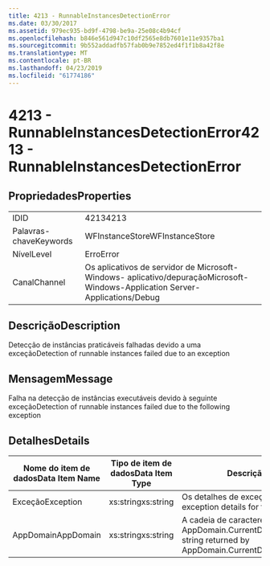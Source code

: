 ```yaml
---
title: 4213 - RunnableInstancesDetectionError
ms.date: 03/30/2017
ms.assetid: 979ec935-bd9f-4798-be9a-25e08c4b94cf
ms.openlocfilehash: b846e561d947c10df2565e8db7601e11e9357ba1
ms.sourcegitcommit: 9b552addadfb57fab0b9e7852ed4f1f1b8a42f8e
ms.translationtype: MT
ms.contentlocale: pt-BR
ms.lasthandoff: 04/23/2019
ms.locfileid: "61774186"
---
```

# <a name="4213---runnableinstancesdetectionerror"></a><span data-ttu-id="a6417-102">4213 - RunnableInstancesDetectionError</span><span class="sxs-lookup"><span data-stu-id="a6417-102">4213 - RunnableInstancesDetectionError</span></span>
## <a name="properties"></a><span data-ttu-id="a6417-103">Propriedades</span><span class="sxs-lookup"><span data-stu-id="a6417-103">Properties</span></span>  
  
|||  
|-|-|  
|<span data-ttu-id="a6417-104">ID</span><span class="sxs-lookup"><span data-stu-id="a6417-104">ID</span></span>|<span data-ttu-id="a6417-105">4213</span><span class="sxs-lookup"><span data-stu-id="a6417-105">4213</span></span>|  
|<span data-ttu-id="a6417-106">Palavras-chave</span><span class="sxs-lookup"><span data-stu-id="a6417-106">Keywords</span></span>|<span data-ttu-id="a6417-107">WFInstanceStore</span><span class="sxs-lookup"><span data-stu-id="a6417-107">WFInstanceStore</span></span>|  
|<span data-ttu-id="a6417-108">Nível</span><span class="sxs-lookup"><span data-stu-id="a6417-108">Level</span></span>|<span data-ttu-id="a6417-109">Erro</span><span class="sxs-lookup"><span data-stu-id="a6417-109">Error</span></span>|  
|<span data-ttu-id="a6417-110">Canal</span><span class="sxs-lookup"><span data-stu-id="a6417-110">Channel</span></span>|<span data-ttu-id="a6417-111">Os aplicativos de servidor de Microsoft-Windows- aplicativo/depuração</span><span class="sxs-lookup"><span data-stu-id="a6417-111">Microsoft-Windows-Application Server-Applications/Debug</span></span>|  
  
## <a name="description"></a><span data-ttu-id="a6417-112">Descrição</span><span class="sxs-lookup"><span data-stu-id="a6417-112">Description</span></span>  
 <span data-ttu-id="a6417-113">Detecção de instâncias praticáveis falhadas devido a uma exceção</span><span class="sxs-lookup"><span data-stu-id="a6417-113">Detection of runnable instances failed due to an exception</span></span>  
  
## <a name="message"></a><span data-ttu-id="a6417-114">Mensagem</span><span class="sxs-lookup"><span data-stu-id="a6417-114">Message</span></span>  
 <span data-ttu-id="a6417-115">Falha na detecção de instâncias executáveis devido à seguinte exceção</span><span class="sxs-lookup"><span data-stu-id="a6417-115">Detection of runnable instances failed due to the following exception</span></span>  
  
## <a name="details"></a><span data-ttu-id="a6417-116">Detalhes</span><span class="sxs-lookup"><span data-stu-id="a6417-116">Details</span></span>  
  
|<span data-ttu-id="a6417-117">Nome do item de dados</span><span class="sxs-lookup"><span data-stu-id="a6417-117">Data Item Name</span></span>|<span data-ttu-id="a6417-118">Tipo de item de dados</span><span class="sxs-lookup"><span data-stu-id="a6417-118">Data Item Type</span></span>|<span data-ttu-id="a6417-119">Descrição</span><span class="sxs-lookup"><span data-stu-id="a6417-119">Description</span></span>|  
|--------------------|--------------------|-----------------|  
|<span data-ttu-id="a6417-120">Exceção</span><span class="sxs-lookup"><span data-stu-id="a6417-120">Exception</span></span>|<span data-ttu-id="a6417-121">xs:string</span><span class="sxs-lookup"><span data-stu-id="a6417-121">xs:string</span></span>|<span data-ttu-id="a6417-122">Os detalhes de exceção para a exceção</span><span class="sxs-lookup"><span data-stu-id="a6417-122">The exception details for the exception</span></span>|  
|<span data-ttu-id="a6417-123">AppDomain</span><span class="sxs-lookup"><span data-stu-id="a6417-123">AppDomain</span></span>|<span data-ttu-id="a6417-124">xs:string</span><span class="sxs-lookup"><span data-stu-id="a6417-124">xs:string</span></span>|<span data-ttu-id="a6417-125">A cadeia de caracteres retornada por AppDomain.CurrentDomain.FriendlyName.</span><span class="sxs-lookup"><span data-stu-id="a6417-125">The string returned by AppDomain.CurrentDomain.FriendlyName.</span></span>|

